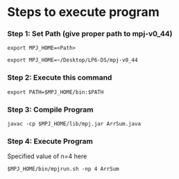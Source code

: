 # Steps to execute program

### Step 1: Set Path (give proper path to mpj-v0_44)

`export MPJ_HOME=<Path>`

    export MPJ_HOME=~/Desktop/LP6-DS/mpj-v0_44

### Step 2: Execute this command

    export PATH=$MPJ_HOME/bin:$PATH

### Step 3: Compile Program
    
    javac -cp $MPJ_HOME/lib/mpj.jar ArrSum.java

### Step 4: Execute Program

Specified value of n=4 here

    $MPJ_HOME/bin/mpjrun.sh -np 4 ArrSum